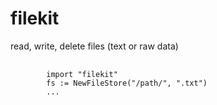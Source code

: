 filekit
=====
read, write, delete files (text or raw data)
<pre>
    <code>
        import "filekit"
        fs := NewFileStore("/path/", ".txt")
        ...
    </code>
</pre>

